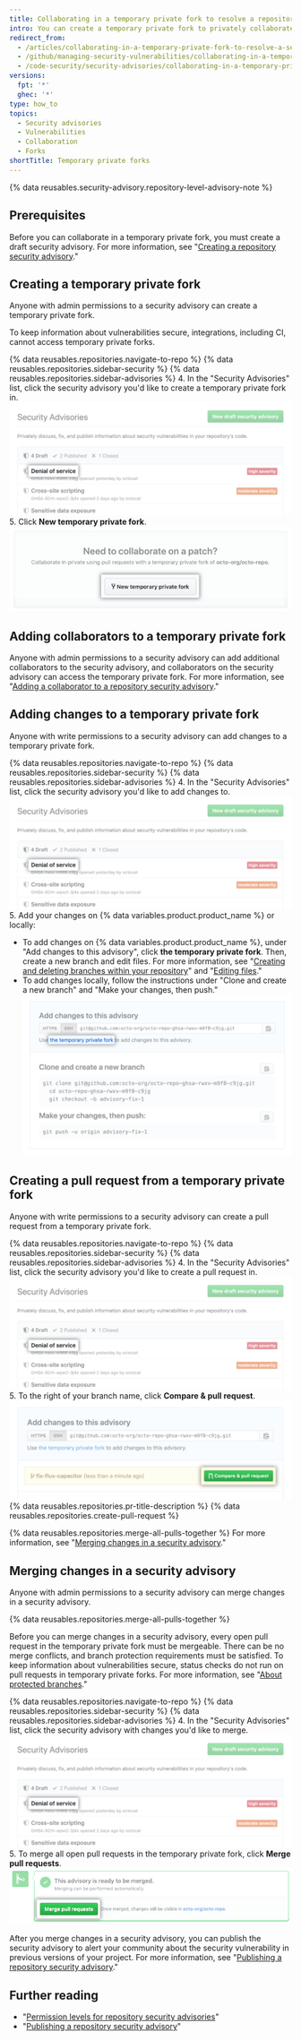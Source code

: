 ```yaml
---
title: Collaborating in a temporary private fork to resolve a repository security vulnerability
intro: You can create a temporary private fork to privately collaborate on fixing a security vulnerability in your repository.
redirect_from:
  - /articles/collaborating-in-a-temporary-private-fork-to-resolve-a-security-vulnerability
  - /github/managing-security-vulnerabilities/collaborating-in-a-temporary-private-fork-to-resolve-a-security-vulnerability
  - /code-security/security-advisories/collaborating-in-a-temporary-private-fork-to-resolve-a-security-vulnerability
versions:
  fpt: '*'
  ghec: '*'
type: how_to
topics:
  - Security advisories
  - Vulnerabilities
  - Collaboration
  - Forks
shortTitle: Temporary private forks
---
```


{% data reusables.security-advisory.repository-level-advisory-note %}

## Prerequisites

Before you can collaborate in a temporary private fork, you must create a draft security advisory. For more information, see "[Creating a repository security advisory](/code-security/repository-security-advisories/creating-a-repository-security-advisory)."

## Creating a temporary private fork

Anyone with admin permissions to a security advisory can create a temporary private fork.

To keep information about vulnerabilities secure, integrations, including CI, cannot access temporary private forks.

{% data reusables.repositories.navigate-to-repo %}
{% data reusables.repositories.sidebar-security %}
{% data reusables.repositories.sidebar-advisories %}
4. In the "Security Advisories" list, click the security advisory you'd like to create a temporary private fork in.
  ![Security advisory in list](/assets/images/help/security/security-advisory-in-list.png)
5. Click **New temporary private fork**.
  ![New temporary private fork button](/assets/images/help/security/new-temporary-private-fork-button.png)

## Adding collaborators to a temporary private fork

Anyone with admin permissions to a security advisory can add additional collaborators to the security advisory, and collaborators on the security advisory can access the temporary private fork. For more information, see "[Adding a collaborator to a repository security advisory](/code-security/repository-security-advisories/adding-a-collaborator-to-a-repository-security-advisory)."

## Adding changes to a temporary private fork

Anyone with write permissions to a security advisory can add changes to a temporary private fork.

{% data reusables.repositories.navigate-to-repo %}
{% data reusables.repositories.sidebar-security %}
{% data reusables.repositories.sidebar-advisories %}
4. In the "Security Advisories" list, click the security advisory you'd like to add changes to.
  ![Security advisory in list](/assets/images/help/security/security-advisory-in-list.png)
5. Add your changes on {% data variables.product.product_name %} or locally:
   - To add changes on {% data variables.product.product_name %}, under "Add changes to this advisory", click **the temporary private fork**. Then, create a new branch and edit files. For more information, see "[Creating and deleting branches within your repository](/articles/creating-and-deleting-branches-within-your-repository)" and "[Editing files](/repositories/working-with-files/managing-files/editing-files)."
   - To add changes locally, follow the instructions under "Clone and create a new branch" and "Make your changes, then push."
   ![Add changes to this advisory box](/assets/images/help/security/add-changes-to-this-advisory-box.png)

## Creating a pull request from a temporary private fork

Anyone with write permissions to a security advisory can create a pull request from a temporary private fork.

{% data reusables.repositories.navigate-to-repo %}
{% data reusables.repositories.sidebar-security %}
{% data reusables.repositories.sidebar-advisories %}
4. In the "Security Advisories" list, click the security advisory you'd like to create a pull request in.
  ![Security advisory in list](/assets/images/help/security/security-advisory-in-list.png)
5. To the right of your branch name, click **Compare & pull request**.
  ![Compare & pull request button](/assets/images/help/security/security-advisory-compare-and-pr.png)
{% data reusables.repositories.pr-title-description %}
{% data reusables.repositories.create-pull-request %}

{% data reusables.repositories.merge-all-pulls-together %} For more information, see "[Merging changes in a security advisory](#merging-changes-in-a-security-advisory)."

## Merging changes in a security advisory

Anyone with admin permissions to a security advisory can merge changes in a security advisory.

{% data reusables.repositories.merge-all-pulls-together %}

Before you can merge changes in a security advisory, every open pull request in the temporary private fork must be mergeable. There can be no merge conflicts, and branch protection requirements must be satisfied. To keep information about vulnerabilities secure, status checks do not run on pull requests in temporary private forks. For more information, see "[About protected branches](/articles/about-protected-branches)."

{% data reusables.repositories.navigate-to-repo %}
{% data reusables.repositories.sidebar-security %}
{% data reusables.repositories.sidebar-advisories %}
4. In the "Security Advisories" list, click the security advisory with changes you'd like to merge.
  ![Security advisory in list](/assets/images/help/security/security-advisory-in-list.png)
5. To merge all open pull requests in the temporary private fork, click **Merge pull requests**.
  ![Merge pull requests button](/assets/images/help/security/merge-pull-requests-button.png)

After you merge changes in a security advisory, you can publish the security advisory to alert your community about the security vulnerability in previous versions of your project. For more information, see "[Publishing a repository security advisory](/code-security/repository-security-advisories/publishing-a-repository-security-advisory)."

## Further reading

- "[Permission levels for repository security advisories](/code-security/repository-security-advisories/permission-levels-for-repository-security-advisories)"
- "[Publishing a repository security advisory](/code-security/repository-security-advisories/publishing-a-repository-security-advisory)"
